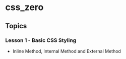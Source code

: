 # css_zero


## Topics

### Lesson 1 - Basic CSS Styling
- Inline Method, Internal Method and External Method